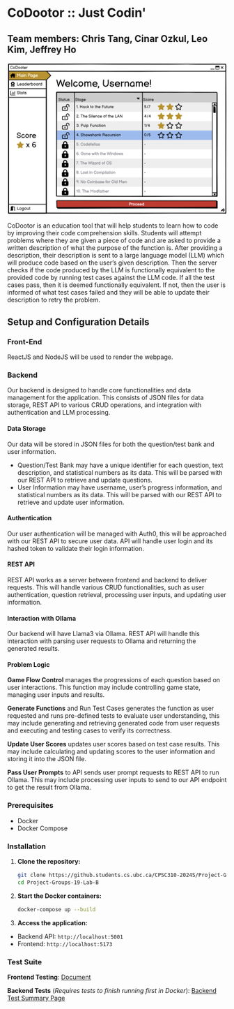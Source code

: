 # CoDootor :: Just Codin'

## Team members: Chris Tang, Cinar Ozkul, Leo Kim, Jeffrey Ho

![Mock UI Design](./assets/figures/mock-main-page.png)

CoDootor is an education tool that will help students to learn how to code by improving their code comprehension skills. Students will attempt problems where they are given a piece of code and are asked to provide a written description of what the purpose of the function is. After providing a description, their description is sent to a large language model (LLM) which will produce code based on the user’s given description. Then the server checks if the code produced by the LLM is functionally equivalent to the provided code by running test cases against the LLM code. If all the test cases pass, then it is deemed functionally equivalent. If not, then the user is informed of what test cases failed and they will be able to update their description to retry the problem.

## Setup and Configuration Details
### Front-End
ReactJS and NodeJS will be used to render the webpage. 
### Backend
Our backend is designed to handle core functionalities and data management for the application. This consists of JSON files for data storage, REST API to various CRUD operations, and integration with authentication and LLM processing.
#### Data Storage
Our data will be stored in JSON files for both the question/test bank and user information.
 - Question/Test Bank may have a unique identifier for each question, text description, and statistical numbers as its data. This will be parsed with our REST API to retrieve and update questions.
 - User Information may have username, user’s progress information, and statistical numbers as its data. This will be parsed with our REST API to retrieve and update user information.

#### Authentication
Our user authentication will be managed with Auth0, this will be approached with our REST API to secure user data.
API will handle user login and its hashed token to validate their login information.
#### REST API
REST API works as a server between frontend and backend to deliver requests. This will handle various CRUD functionalities, such as user authentication, question retrieval, processing user inputs, and updating user information.

#### Interaction with Ollama
Our backend will have Llama3 via Ollama. REST API will handle this interaction with parsing user requests to Ollama and returning the generated results.

#### Problem Logic
**Game Flow Control** manages the progressions of each question based on user interactions. This function may include controlling game state, managing user inputs and results.

**Generate Functions** and Run Test Cases generates the function as user requested and runs pre-defined tests to evaluate user understanding, this may include generating and retrieving generated code from user requests and executing and testing cases to verify its correctness.

**Update User Scores** updates user scores based on test case results. This may include calculating and updating scores to the user information and storing it into the JSON file.

**Pass User Prompts** to API sends user prompt requests to REST API to run Ollama. This may include processing user inputs to send to our API endpoint to get the result from Ollama.


### Prerequisites
- Docker
- Docker Compose
### Installation
1. **Clone the repository:**
    ```sh
    git clone https://github.students.cs.ubc.ca/CPSC310-2024S/Project-Groups-19-Lab-B.git
    cd Project-Groups-19-Lab-B
    ```

2. **Start the Docker containers:**
    ```sh
    docker-compose up --build
    ```

3. **Access the application:**
 - Backend API: `http://localhost:5001`
 - Frontend: `http://localhost:5173`

### Test Suite
**Frontend Testing**: [Document](https://docs.google.com/document/d/1UHnr5hNPltCYQ_K-Hptvbo2ccVuPOCVeVaGwEgdP3oU/edit?usp=sharing)

**Backend Tests** (*Requires tests to finish running first in Docker*): [Backend Test Summary Page](http://localhost:5001/tests)
